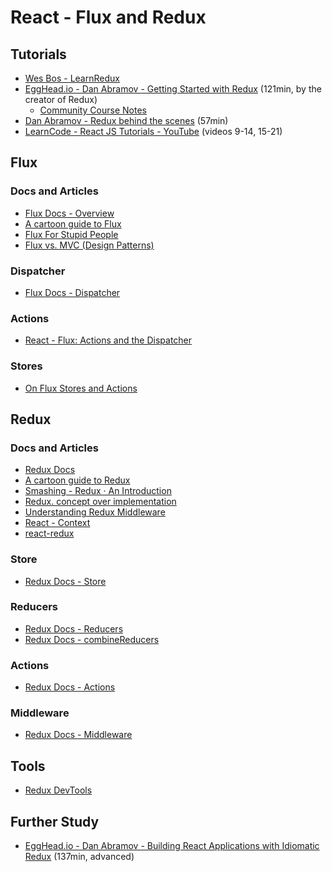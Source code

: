 React - Flux and Redux
=======================

Tutorials
-----------

- [Wes Bos - LearnRedux](https://learnredux.com/)
- [EggHead.io - Dan Abramov - Getting Started with Redux](https://egghead.io/courses/getting-started-with-redux) (121min, by the creator of Redux)
  - [Community Course Notes](https://github.com/tayiorbeii/egghead.io_redux_course_notes)
- [Dan Abramov - Redux behind the scenes](https://www.youtube.com/watch?v=VJ38wSFbM3A) (57min)
- [LearnCode - React JS Tutorials - YouTube](https://www.youtube.com/playlist?list=PLoYCgNOIyGABj2GQSlDRjgvXtqfDxKm5b) (videos 9-14, 15-21)

Flux
-----

### Docs and Articles

- [Flux Docs - Overview](https://facebook.github.io/flux/docs/overview.html)
- [A cartoon guide to Flux](https://code-cartoons.com/a-cartoon-guide-to-flux-6157355ab207)
- [Flux For Stupid People](http://blog.andrewray.me/flux-for-stupid-people/)
- [Flux vs. MVC (Design Patterns)](https://medium.com/hacking-and-gonzo/flux-vs-mvc-design-patterns-57b28c0f71b7)

### Dispatcher

- [Flux Docs - Dispatcher](https://facebook.github.io/flux/docs/dispatcher.html)

### Actions

- [React - Flux: Actions and the Dispatcher](https://facebook.github.io/react/blog/2014/07/30/flux-actions-and-the-dispatcher.html)

### Stores

- [On Flux Stores and Actions](http://jaysoo.ca/2015/03/09/on-flux-stores-and-actions/)

Redux
------

### Docs and Articles

- [Redux Docs](http://redux.js.org/)
- [A cartoon guide to Redux](https://code-cartoons.com/a-cartoon-intro-to-redux-3afb775501a6)
- [Smashing - Redux · An Introduction](https://www.smashingmagazine.com/2016/06/an-introduction-to-redux/)
- [Redux. concept over implementation](http://www.schibsted.pl/blog/redux-concept-over-implementation/)
- [Understanding Redux Middleware](https://medium.com/@meagle/understanding-87566abcfb7a#.p12wswomh)
- [React - Context](https://facebook.github.io/react/docs/context.html)
- [react-redux](https://github.com/reactjs/react-redux)

### Store

- [Redux Docs - Store](http://redux.js.org/docs/api/Store.html)

### Reducers

- [Redux Docs - Reducers](http://redux.js.org/docs/basics/Reducers.html)
- [Redux Docs - combineReducers](http://redux.js.org/docs/api/combineReducers.html)

### Actions

- [Redux Docs - Actions](http://redux.js.org/docs/basics/Actions.html)

### Middleware

- [Redux Docs - Middleware](http://redux.js.org/docs/advanced/Middleware.html)

Tools
------

- [Redux DevTools](https://github.com/gaearon/redux-devtools)

Further Study
--------------

- [EggHead.io - Dan Abramov - Building React Applications with Idiomatic Redux](https://egghead.io/courses/building-react-applications-with-idiomatic-redux) (137min, advanced)
